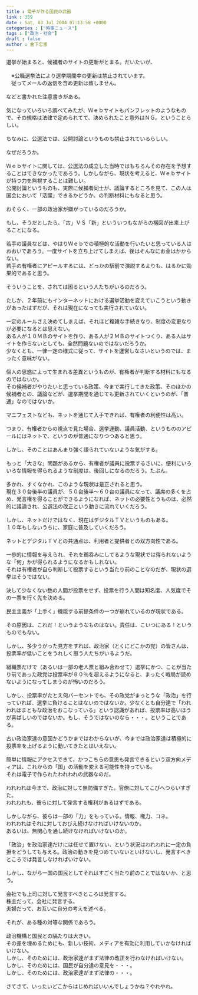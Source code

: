 ```yaml
---
title : 電子が作る国民の武器
link : 359
date : Sat, 03 Jul 2004 07:13:58 +0000
categories : ["時事ニュース"]
tags : ["政治・社会"]
draft : false
author : 倉下忠憲
---
```


選挙が始まると、候補者のサイトの更新がとまる。だいたいが、<BR><BR>　※公職選挙法により選挙期間中の更新は禁止されています。<BR>　従ってメールの返信を含め更新は致しません。<BR><BR>などと書かれた注意書きがある。<BR><BR>気になっていろいろ調べてみたが、Ｗｅｂサイトもパンフレットのようなもので、その規格は法律で定められてて、決められたこと意外はＮＧ。ということらしい。<BR><BR>ちなみに、公選法では、公開討論というものも禁止されているらしい。<BR><BR>なぜだろうか。<BR><BR>Ｗｅｂサイトに関しては、公選法の成立した当時ではもちろんその存在を予想することはできなかったであろう。しかしながら、現状を考えると、Ｗｅｂサイトが持つ力を無視することは難しい。<BR>公開討論というものも、実際に候補者同士が、議論するところを見て、この人は国会において「活躍」できるかどうか、の判断材料にもなると思う。<BR><BR>おそらく、一部の政治家が嫌がっているのだろうか。<BR><BR>もし、そうだとしたら、「古」ＶＳ「新」といういつもながらの構図が出来上がることになる。<BR><BR>若手の議員などは、やはりＷｅｂでの積極的な活動を行いたいと思っている人はおおいであろう。一度サイトを立ち上げてしまえば、後はそんなにお金はかからない。<BR>若手の有権者にアピールするには、どっかの駅前で演説するよりも、はるかに効果的であると思う。<BR><BR>そういうことを、されては困るという人たちがいるのだろう。<BR><BR>たしか、２年前にもインターネットにおける選挙活動を変えていこうという動きがあったはずだが、それは現在になっても実行されていない。<BR><BR>一定のルールさえ決めてしまえば、それほど複雑な手続きなり、制度の変更なりが必要になるとは思えない。<BR>ある人が１０ＭＢのサイトを作り、ある人が２ＭＢのサイトつくり、ある人はサイトを作らないとしても、全然問題ないのではないだろうか。<BR>少なくとも、一律一定の様式に従って、サイトを運営しなさいというのでは、まったく意味がない。<BR><BR>個人の思惑によって生まれる差異というものが、有権者が判断する材料にもなるのではないか。<BR>その候補者がやりたいと思っている政策、今まで実行してきた政策、そのほかの候補者との、議論などが、選挙期間を通じても更新されていくというのが、「普通」なのではないか。<BR><BR>マニフェストなども、ネットを通じて入手できれば、有権者の利便性は高い。<BR><BR>つまり、有権者からの視点で見た場合、選挙運動、議員活動、というもののアピールにはネットで、というのが普通になりつつあると思う。<BR><BR>しかし、そのことはあんまり強く語られていないような気がする。<BR><BR>もっと「大きな」問題があるから、有権者が議員に投票するさいに、便利にいろいろな情報を得られるような制度は、後回しになるのだろう。たぶん。<BR><BR>多かれ、すくなかれ、このような現状は是正されると思う。<BR>現在３０台後半の議員が、５０台後半～６０台の議員になって、議席の多くを占め、発言権を得ることができるようになれば、ネットの必要性とうものは、必然的に議論され、公選法の改正という動きに流れていくだろう。<BR><BR>しかし、ネットだけではなく、現在はデジタルＴＶというものもある。<BR>１０年もしないうちに、家庭に普及していくだろう。<BR><BR>ネットとデジタルＴＶとの共通点は、利用者と提供者との双方向性である。<BR><BR>一歩的に情報を与えられ、それを鵜呑みにしてるような現状では得られないような「何」かが得られるようになるかもしれない。<BR>それは有権者が自ら判断して投票するという当たり前のことなのだが、現状の選挙はそうではない。<BR><BR>決して少なくない数の人間が投票をせず、投票を行う人間は知名度、人気度でその一票を行く先を決める。<BR><BR>民主主義が「上手く」機能する前提条件の一つが崩れているのが現状である。<BR><BR>その原因は、これだ！というようなものはない。責任は、こいつにある！というものでもない。<BR><BR>しかし、多少うがった見方をすれば、政治家（とくにどこかの党）の皆さんは、投票率が低いことをうれしく思う人たちがいるようだ。<BR><BR>組織票だけで（あるいは一部の老人票と組み合わせて）選挙にかつ、ことが当たり前であった政党は投票率が８０％を超えるようになると、まったく戦局が読めないようになってしまうのが怖いのだろう。<BR><BR>しかし、投票率がたとえ何パーセントでも、その政党がまっとうな「政治」を行っていれば、選挙に負けることはないのではないか。少なくとも自分達で「われわれはまともな政治をおこなっている」という認識があれば、投票率は高いほうが喜ばしいのではないか。もし、そうではないのなら・・・。ということである。<BR><BR>古い政治家達の意図かどうかまではわからないが、今までは政治家達は積極的に投票率を上げるように動いてきたとはいえない。<BR><BR>簡単に情報にアクセスできて、かつこちらの意思も発言できるという双方向メディアは、これからの「国」の活動を変える可能性を持っている。<BR>それは電子で作られたわれわれの武器なのだ。<BR><BR>われわれは今まで、政治に対して無防備すぎた。官僚に対してこびへつらいすぎた。<BR>われわれも、彼らに対して発言する権利があるはずである。<BR><BR>しかしながら、彼らは一部の「力」をもっている。情報、権力、コネ。<BR>われわれはそれに対しておびえ続けなければいけないのか。<BR>あるいは、無関心を通し続けなければいけないのか。<BR><BR>「政治」を政治家達だけには任せて置けない、という状況はわれわれに一定の負担をどうしても与える。政治の動きを見つめていないといけないし、発言すべきところでは発言しなければいけない。<BR><BR>しかし、ながら一国の国民としてそれはすごく当たり前のことではないか、と思う。<BR><BR>会社でも上司に対して発言すべきところは発言する。<BR>株主だって、会社に発言する。<BR>夫婦だって、お互いに自分の考えを述べる。<BR><BR>それが、ある種の対等な関係であろう。<BR><BR>政治機構と国民との隔たりは大きい。<BR>その差を埋めるためにも、新しい技術、メディアを有効に利用していかなければいけない。<BR>しかし、そのためには、政治家達がまず法律の改正を行わなければいけない。<BR>しかし、そのためには、国民が自分達の意見を・・・。<BR>しかし、そのためには、政治家達がまず法律の・・・。<BR><BR>さてさて、いったいどこからはじめればいいんでしょうかね？やれやれ。<br><br>
